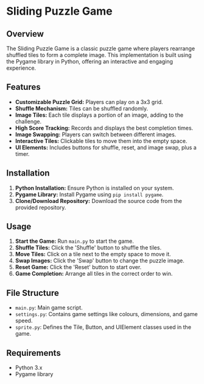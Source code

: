 # Sliding Puzzle Game

## Overview
The Sliding Puzzle Game is a classic puzzle game where players rearrange shuffled tiles to form a complete image. This implementation is built using the Pygame library in Python, offering an interactive and engaging experience.

## Features
- **Customizable Puzzle Grid:** Players can play on a 3x3 grid.
- **Shuffle Mechanism:** Tiles can be shuffled randomly.
- **Image Tiles:** Each tile displays a portion of an image, adding to the challenge.
- **High Score Tracking:** Records and displays the best completion times.
- **Image Swapping:** Players can switch between different images.
- **Interactive Tiles:** Clickable tiles to move them into the empty space.
- **UI Elements:** Includes buttons for shuffle, reset, and image swap, plus a timer.

## Installation
1. **Python Installation:** Ensure Python is installed on your system.
2. **Pygame Library:** Install Pygame using `pip install pygame`.
3. **Clone/Download Repository:** Download the source code from the provided repository.

## Usage
1. **Start the Game:** Run `main.py` to start the game.
2. **Shuffle Tiles:** Click the 'Shuffle' button to shuffle the tiles.
3. **Move Tiles:** Click on a tile next to the empty space to move it.
4. **Swap Images:** Click the 'Swap' button to change the puzzle image.
5. **Reset Game:** Click the 'Reset' button to start over.
6. **Game Completion:** Arrange all tiles in the correct order to win.

## File Structure
- `main.py`: Main game script.
- `settings.py`: Contains game settings like colours, dimensions, and game speed.
- `sprite.py`: Defines the Tile, Button, and UIElement classes used in the game.

## Requirements
- Python 3.x
- Pygame library
